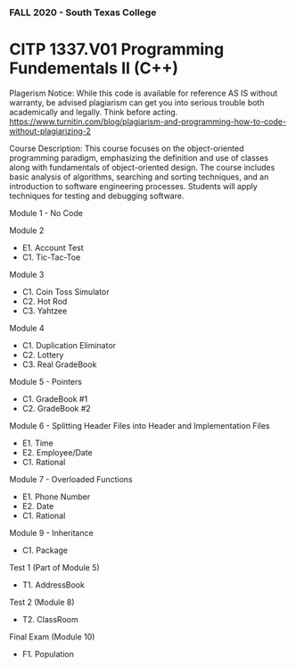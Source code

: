 ### FALL 2020 - South Texas College
# CITP 1337.V01 Programming Fundementals II (C++)

Plagerism Notice: While this code is available for reference AS IS without warranty, be advised plagiarism can get you into serious trouble both academically and legally.  Think before acting. https://www.turnitin.com/blog/plagiarism-and-programming-how-to-code-without-plagiarizing-2

Course Description: This course focuses on the object-oriented programming paradigm, emphasizing the definition and use of classes along with fundamentals of object-oriented design. The course includes basic analysis of algorithms, searching and sorting techniques, and an introduction to software engineering processes. Students will apply techniques for testing and debugging software.


Module 1 - No Code

Module 2
- E1. Account Test
- C1. Tic-Tac-Toe

Module 3 
- C1. Coin Toss Simulator
- C2. Hot Rod
- C3. Yahtzee

Module 4 
- C1. Duplication Eliminator
- C2. Lottery
- C3. Real GradeBook

Module 5 - Pointers
- C1. GradeBook #1
- C2. GradeBook #2

Module 6 - Splitting Header Files into Header and Implementation Files
- E1. Time
- E2. Employee/Date
- C1. Rational

Module 7 - Overloaded Functions
- E1. Phone Number
- E2. Date
- C1. Rational

Module 9 - Inheritance
- C1. Package

Test 1 (Part of Module 5)
- T1. AddressBook

Test 2 (Module 8)
- T2. ClassRoom

Final Exam (Module 10)
- F1. Population

